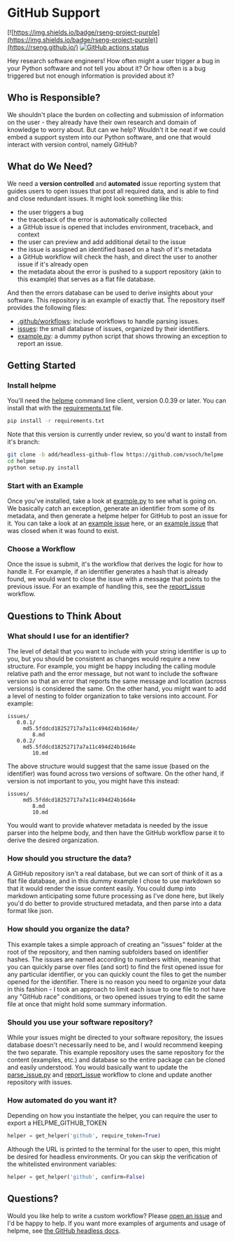 # GitHub Support

[![https://img.shields.io/badge/rseng-project-purple](https://img.shields.io/badge/rseng-project-purple)](https://rseng.github.io/)
[![GitHub actions status](https://github.com/rseng/github-support/workflows/report-issue/badge.svg?branch=master)](https://github.com/rseng/github-support/actions?query=branch%3Amaster+workflow%3Areport-issue)

Hey research software engineers! How often might a user trigger a bug
in your Python software and not tell you about it? Or how often is a bug triggered
but not enough information is provided about it?

## Who is Responsible?

We shouldn't place the burden on collecting and submission of information on the user -
they already have their own research and domain of knowledge to worry about. But
can we help? Wouldn't it be neat if we could embed a support system into our Python software,
and one that would interact with version control, namely GitHub? 

## What do We Need?

We need a **version controlled** and **automated** issue reporting system that guides
users to open issues that post all required data, and is able to find and close redundant issues.
It might look something like this:

 - the user triggers a bug
 - the traceback of the error is automatically collected
 - a GitHub issue is opened that includes environment, traceback, and context
 - the user can preview and add additional detail to the issue
 - the issue is assigned an identified based on a hash of it's metadata
 - a GitHub workflow will check the hash, and direct the user to another issue if it's already open
 - the metadata about the error is pushed to a support repository (akin to this example) that serves as a flat file database.

And then the errors database can be used to derive insights about your software.
This repository is an example of exactly that. The repository itself provides the following 
files:

 - [.github/workflows](.github/workflows): include workflows to handle parsing issues.
 - [issues](issues): the small database of issues, organized by their identifiers.
 - [example.py](example.py): a dummy python script that shows throwing an exception to report an issue.

## Getting Started

### Install helpme

You'll need the [helpme](https://vsoch.github.io/helpme) command line client, version 0.0.39 or later.
You can install that with the [requirements.txt](requirements.txt) file.

```bash
pip install -r requirements.txt
```

Note that this version is currently under review, so you'd want to install from it's branch:

```bash
git clone -b add/headless-github-flow https://github.com/vsoch/helpme
cd helpme
python setup.py install
```

### Start with an Example

Once you've installed, take a look at [example.py](example.py) to see what is going on.
We basically catch an exception, generate an identifier from some of its metadata,
and then generate a helpme helper for GitHub to post an issue for it. You can take a look
at an [example issue](https://github.com/rseng/github-support/issues/1) here, or an [example issue](https://github.com/rseng/github-support/issues/14) that was closed when it was found to exist. 

### Choose a Workflow

Once the issue is submit, it's the workflow that derives the logic for how to handle it.
For example, if an identifier generates a hash that is already found, we would want to
close the issue with a message that points to the previous issue. For
an example of handling this, see the [report_issue](.github/workflows/report_issue.yml)
workflow.

## Questions to Think About

### What should I use for an identifier?

The level of detail that you want to include with your string identifier is up to you,
but you should be consistent as changes would require a new structure. For example,
you might be happy including the calling module relative path and the error message,
but not want to include the software version so that an error that reports the same
message and location (across versions) is considered the same. On the other hand, you
might want to add a level of nesting to folder organization to take versions into 
account. For example:

```
issues/
   0.0.1/
     md5.5fddcd18252717a7a11c494d24b16d4e/
        8.md
   0.0.2/
     md5.5fddcd18252717a7a11c494d24b16d4e
        10.md
```

The above structure would suggest that the same issue (based on the identifier) was
found across two versions of software. On the other hand, if version is not important
to you, you might have this instead:

```
issues/
     md5.5fddcd18252717a7a11c494d24b16d4e
        8.md
        10.md
```

You would want to provide whatever metadata is needed by the issue parser into the helpme body,
and then have the GitHub workflow parse it to derive the desired organization.

### How should you structure the data?
A GitHub repository isn't a real database, but we can sort of think of it as a flat file
database, and in this dummy example I chose to use markdown so that it would render
the issue content easily. You could dump into markdown anticipating some future processing
as I've done here, but likely you'd do better to provide structured metadata, and then parse into a data format like json.

### How should you organize the data?
This example takes a simple approach of creating an "issues" folder at the root of the
repository, and then naming subfolders based on identifier hashes. The issues are named
according to numbers within, meaning that you can quickly parse over files (and sort)
to find the first opened issue for any particular identifier, or you can quickly 
count the files to get the number opened for the identifier. There is no reason
you need to organize your data in this fashion  - I took an approach to limit
each issue to one file to not have any "GitHub race" conditions, or two opened issues
trying to edit the same file at once that might hold some summary information.

### Should you use your software repository?

While your issues might be directed to your software repository, the issues database
doesn't necessarily need to be, and I would recommend keeping the two separate.
This example repository uses the same repository for the content (examples, etc.) 
and database so the entire package can be cloned and easily understood. You
would basically want to update the [parse_issue.py](.github/parse_issue.py) and 
[report_issue](.github/workflows/report_issue.yml) workflow to clone and update
another repository with issues.

### How automated do you want it?

Depending on how you instantiate the helper, you can require the user to export a HELPME_GITHUB_TOKEN

```python
helper = get_helper('github', require_token=True)
```

Although the URL is printed to the terminal for the user to open, this might be desired for headless environments. Or you can skip the verification of the whitelisted environment variables:

```python
helper = get_helper('github', confirm=False)
```

## Questions?

Would you like help to write a custom workflow? Please [open an issue](https://github.com/rseng/github-support/issues) and I'd be happy to help. If you want more examples of arguments and usage of helpme, see [the GitHub headless docs](https://vsoch.github.io/helpme/helper-github#headless).
